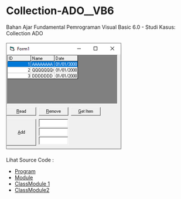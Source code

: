 # Collection-ADO__VB6
Bahan Ajar Fundamental Pemrograman Visual Basic 6.0 - Studi Kasus: Collection ADO<br><br>
<img src="https://github.com/RizkyKhapidsyah/Collection-ADO__VB6/blob/main/result/001.PNG"><br><br>
Lihat Source Code : <br>
- <a href="https://github.com/RizkyKhapidsyah/Collection-ADO__VB6/blob/main/frmCollection.frm">Program</a><br>
- <a href="https://github.com/RizkyKhapidsyah/Collection-ADO__VB6/blob/main/stdModule.bas">Module</a><br>
- <a href="https://github.com/RizkyKhapidsyah/Collection-ADO__VB6/blob/main/clsTest.cls">ClassModule 1</a><br>
- <a href="https://github.com/RizkyKhapidsyah/Collection-ADO__VB6/blob/main/colTest.cls">ClassModule2</a><br>
